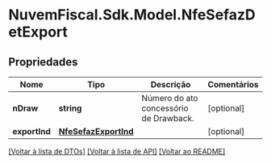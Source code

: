 # NuvemFiscal.Sdk.Model.NfeSefazDetExport

## Propriedades

Nome | Tipo | Descrição | Comentários
------------ | ------------- | ------------- | -------------
**nDraw** | **string** | Número do ato concessório de Drawback. | [optional] 
**exportInd** | [**NfeSefazExportInd**](NfeSefazExportInd.md) |  | [optional] 

[[Voltar à lista de DTOs]](../README.md#documentation-for-models) [[Voltar à lista de API]](../README.md#documentation-for-api-endpoints) [[Voltar ao README]](../README.md)

